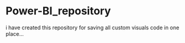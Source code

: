 # Power-BI_repository
i have created this repository for saving all custom visuals code in one place...
